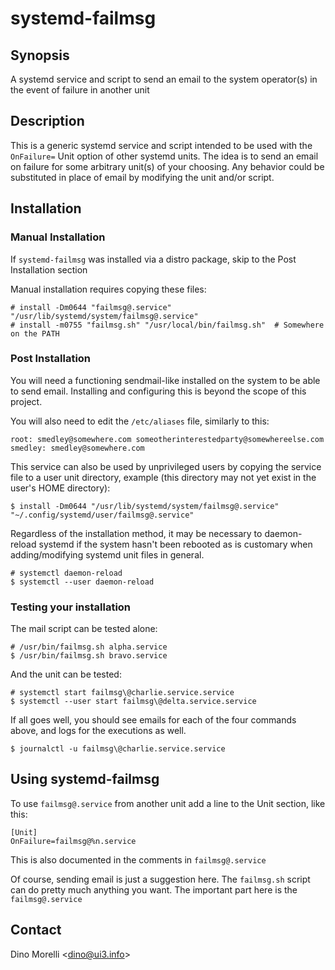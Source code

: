 # systemd-failmsg


## Synopsis

A systemd service and script to send an email to the system operator(s) in the
event of failure in another unit


## Description

This is a generic systemd service and script intended to be used with the
`OnFailure=` Unit option of other systemd units. The idea is to send an email
on failure for some arbitrary unit(s) of your choosing. Any behavior could be
substituted in place of email by modifying the unit and/or script.


## Installation

### Manual Installation

If `systemd-failmsg` was installed via a distro package, skip to the Post
Installation section

Manual installation requires copying these files:

    # install -Dm0644 "failmsg@.service" "/usr/lib/systemd/system/failmsg@.service"
    # install -m0755 "failmsg.sh" "/usr/local/bin/failmsg.sh"  # Somewhere on the PATH

### Post Installation

You will need a functioning sendmail-like installed on the system to be able to
send email. Installing and configuring this is beyond the scope of this
project.

You will also need to edit the `/etc/aliases` file, similarly to this:

    root: smedley@somewhere.com someotherinterestedparty@somewhereelse.com
    smedley: smedley@somewhere.com

This service can also be used by unprivileged users by copying the service file
to a user unit directory, example (this directory may not yet exist in the
user's HOME directory):

    $ install -Dm0644 "/usr/lib/systemd/system/failmsg@.service" "~/.config/systemd/user/failmsg@.service"

Regardless of the installation method, it may be necessary to daemon-reload
systemd if the system hasn't been rebooted as is customary when
adding/modifying systemd unit files in general.

    # systemctl daemon-reload
    $ systemctl --user daemon-reload

### Testing your installation

The mail script can be tested alone:

    # /usr/bin/failmsg.sh alpha.service
    $ /usr/bin/failmsg.sh bravo.service

And the unit can be tested:

    # systemctl start failmsg\@charlie.service.service
    $ systemctl --user start failmsg\@delta.service.service

If all goes well, you should see emails for each of the four commands above,
and logs for the executions as well.

    $ journalctl -u failmsg\@charlie.service.service


## Using systemd-failmsg

To use `failmsg@.service` from another unit add a line to the Unit section, like this:

    [Unit]
    OnFailure=failmsg@%n.service

This is also documented in the comments in `failmsg@.service`

Of course, sending email is just a suggestion here. The `failmsg.sh` script can
do pretty much anything you want. The important part here is the
`failmsg@.service`


## Contact

Dino Morelli <[dino@ui3.info](mailto:dino@ui3.info)>

